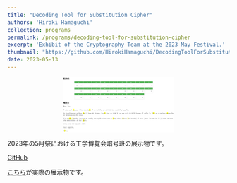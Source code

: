 ```yaml
---
title: "Decoding Tool for Substitution Cipher"
authors: 'Hiroki Hamaguchi'
collection: programs
permalink: /programs/decoding-tool-for-substitution-cipher
excerpt: 'Exhibit of the Cryptography Team at the 2023 May Festival.'
thumbnail: "https://github.com/HirokiHamaguchi/DecodingToolForSubstitutionCipher/blob/master/imgs/2.png?raw=true"
date: 2023-05-13
---
```


<img src="https://github.com/HirokiHamaguchi/DecodingToolForSubstitutionCipher/blob/master/imgs/2.png?raw=true" alt="DecodingTool" width="50%" style="display: block; margin: 0 auto;">

2023年の5月祭における工学博覧会暗号班の展示物です。

[GitHub](https://github.com/HirokiHamaguchi/DecodingToolForSubstitutionCipher)

[こちら](https://hirokihamaguchi.github.io/DecodingToolForSubstitutionCipher/)が実際の展示物です。
